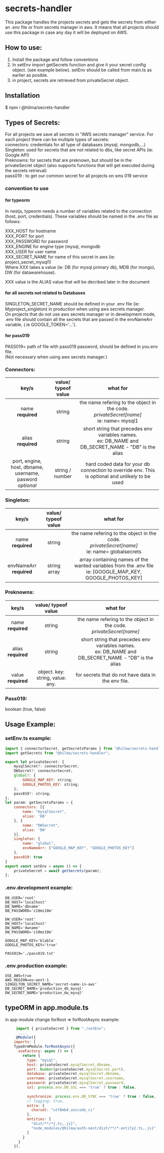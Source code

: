 # secrets-handler

This package handles the projects secrets and gets the secrets from either an .env file or from secrets manager in aws. It means that all projects should use this package in case any day it will be deployed on AWS.

## How to use:
 1. Install the package and follow conventions
 2. In setEnv import getSecrets function and give it your secret config object. (see example below). setEnv should be called from main.ts as earlier as posible.
 3. in project, secrets are retrieved from privateSecret object.

## Installation

$ npm i @hilma/secrets-handler

## Types of Secrets:
For all projects we save all secrets in  "AWS secrets manager" service. For each project there can be multiple types of secrets:</br>
  connectors: credentials for all type of databases (mysql, mongodb,...)</br>
  Singleton: used for secrets that are not related to dbs, like secret APIs (ie: Google API)</br>
  Preknowns: for secrets that are preknown, but should be in the privateSecret object (also supports functions that will get executed during the secrets retrieval)</br>
  pass019 : to get our common secret for all projects on sms 019 service</br>

### convention to use 
#### for typeorm
In nestjs, typeorm needs a number of variables related to the connection (host, port, credentials). These variables should be named in the .env file as follows:

XXX_HOST for hostname </br>
XXX_PORT for port </br>
XXX_PASSWORD for password</br>
XXX_ENGINE for engine type (mysql, mongodb</br>
XXX_USER for user name </br> 
XXX_SECRET_NAME for name of this secret in aws (ie: project_secret_mysql1) </br>
 Where XXX takes a value (ie: DB (for mysql primary db), MDB (for mongo), DW (for datawarehouse). 
 
 XXX value is the ALIAS value that will be decribed later in the document
#### for all secrets not related to Databases

SINGLETON_SECRET_NAME should be defined in your .env file (ie: Myproject_singleton) in production when using aws secrets manager.</br>
On projects that do not use aws secrets manager or in development mode, .env file should contain all the secrets that are passed in the envNameArr variable, (.ie GOOGLE_TOKEN='...').

#### for pass019

PASS019= path of file with pass019 password, should be defined in you.env file.</br>
(Not necessary when using aws secrets manager.)

### Connectors:
| key/s | value/ typeof value   | what for    |
| :---:   | :---: | :---: |
|name <br />**required**|string|the name refering to the object in the code.<br />*privateSecret[name]* </br> ie: name= mysql1|
|alias<br />**required**|string|short string that precedes env variables names. <br />ex: DB_NAME and DB_SECRET_NAME - "DB" is the alias |
|port, engine, host, dbname, username, pasword<br />*optional*|string / number|hard coded data for your db connection to override env. This is optional and unlikely to be used|
### Singleton:
| key/s | value/ typeof value   | what for    |
| :---:   | :---: | :---: |
|name <br />**required**|string|the name refering to the object in the code.<br />*privateSecret[name]*</br> ie: name= globalsecrets|
|envNameArr<br />**required**|string array|array containing names of the wanted variables from the .env file</br> ie: [GOOGLE_MAP_KEY, GOOGLE_PHOTOS_KEY]|
### Preknowns:
| key/s | value/ typeof value   | what for    |
| :---:   | :---: | :---: |
|name <br />**required**|string|the name refering to the object in the code.<br />*privateSecret[name]*|
|alias<br />**required**|string|short string that precedes env variables names. <br />ex: DB_NAME and DB_SECRET_NAME - "DB" is the alias |
|value<br />**required**|object. key: string, value: any.|for secrets that do not have data in the env file.|
### Pass019:
boolean (true, false)</br>

## Usage Example:

### setEnv.ts example:
```javascript
import { connectorSecret, getSecretsParams } from "@hilma/secrets-handler";
import getSecrets from "@hilma/secrets-handler";

export let privateSecret: {
    mysqlSecret?: connectorSecret;
    DWSecret?: connectorSecret;
    global?: {
        GOOGLE_MAP_KEY: string;
        GOOGLE_PHOTOS_KEY: string;
    };
    pass019?: string;
};
let param: getSecretsParams = {
    connectors: [{
        name: "mysqlSecret",
        alias: 'DB'
    }, {
        name: "DWSecret",
        alias: 'DW'
    }],
    singleton: {
        name: "global",
        envNameArr: ["GOOGLE_MAP_KEY", "GOOGLE_PHOTOS_KEY"]
    },
    pass019: true
}
export const setEnv = async () => {
    privateSecret = await getSecrets(param);
};
```

### .env.development example: 
```
DB_USER='root'
DB_HOST='localhost'
DB_NAME='dbname'
DB_PASSWORD='z10mz10m'

DW_USER='root'
DW_HOST='localhost'
DW_NAME='dwname'
DW_PASSWORD='z10mz10m'

GOOGLE_MAP_KEY='blabla'
GOOGLE_PHOTOS_KEY='true'

PASS019='./pass019.txt'
```


### .env.production example:
```
USE_AWS=true
AWS_REGION=eu-west-1
SINGELTON_SECRET_NAME='secret-name-in-aws'
DB_SECRET_NAME='production_db_mysql'
DW_SECRET_NAME='production_dw_mysql'
```

## typeORM in app.module.ts

in app module change forRoot => forRootAsync
example:
```javascript
     import { privateSecret } from "./setEnv";
      ....
     @Module({
    imports: [
    TypeOrmModule.forRootAsync({
      useFactory: async () => {
        return {
          type: "mysql",
          host: privateSecret.mysqlSecret.dbname,
          port: Number(privateSecret.mysqlSecret.port),
          database: privateSecret.mysqlSecret.dbname,
          username: privateSecret.mysqlSecret.username,
          password: privateSecret.mysqlSecret.password,
          ssl: process.env.DB_SSL === 'true' ? true : false,
           
          synchronize: process.env.DB_SYNC === 'true' ? true : false,
          // logging: true,
          extra: {
            charset: "utf8mb4_unicode_ci"
          },
          entities: [
            "dist/**/*{.ts,.js}",
            "node_modules/@hilma/auth-nest/dist/**/*.entity{.ts,.js}"
          ]
        }
      }
    }),

```

